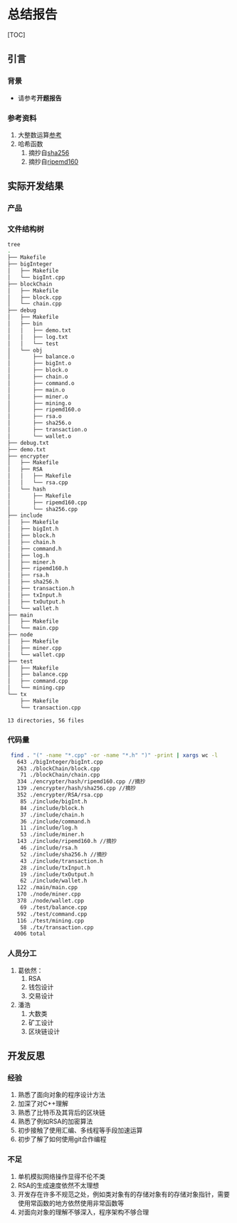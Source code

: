 # 总结报告



[TOC]



## 引言



### 背景



- 请参考**开题报告**



### 参考资料



1. 大整数运算[参考](https://github.com/thuliangjz/rsa-DIY)
2. 哈希函数
   1. 摘抄自[sha256](http://www.zedwood.com/article/cpp-sha256-function)
   2. 摘抄自[ripemd160](https://homes.esat.kuleuven.be/~bosselae/ripemd160/)



## 实际开发结果



### 产品



### 文件结构树



```bash
tree
.
├── Makefile
├── bigInteger
│   ├── Makefile
│   └── bigInt.cpp
├── blockChain
│   ├── Makefile
│   ├── block.cpp
│   └── chain.cpp
├── debug
│   ├── Makefile
│   ├── bin
│   │   ├── demo.txt
│   │   ├── log.txt
│   │   └── test
│   └── obj
│       ├── balance.o
│       ├── bigInt.o
│       ├── block.o
│       ├── chain.o
│       ├── command.o
│       ├── main.o
│       ├── miner.o
│       ├── mining.o
│       ├── ripemd160.o
│       ├── rsa.o
│       ├── sha256.o
│       ├── transaction.o
│       └── wallet.o
├── debug.txt
├── demo.txt
├── encrypter
│   ├── Makefile
│   ├── RSA
│   │   ├── Makefile
│   │   └── rsa.cpp
│   └── hash
│       ├── Makefile
│       ├── ripemd160.cpp
│       └── sha256.cpp
├── include
│   ├── Makefile
│   ├── bigInt.h
│   ├── block.h
│   ├── chain.h
│   ├── command.h
│   ├── log.h
│   ├── miner.h
│   ├── ripemd160.h
│   ├── rsa.h
│   ├── sha256.h
│   ├── transaction.h
│   ├── txInput.h
│   ├── txOutput.h
│   └── wallet.h
├── main
│   ├── Makefile
│   └── main.cpp
├── node
│   ├── Makefile
│   ├── miner.cpp
│   └── wallet.cpp
├── test
│   ├── Makefile
│   ├── balance.cpp
│   ├── command.cpp
│   └── mining.cpp
└── tx
    ├── Makefile
    └── transaction.cpp

13 directories, 56 files
```

### 代码量

```bash
 find . "(" -name "*.cpp" -or -name "*.h" ")" -print | xargs wc -l
   643 ./bigInteger/bigInt.cpp
   263 ./blockChain/block.cpp
    71 ./blockChain/chain.cpp
   334 ./encrypter/hash/ripemd160.cpp //摘抄
   139 ./encrypter/hash/sha256.cpp //摘抄
   352 ./encrypter/RSA/rsa.cpp
    85 ./include/bigInt.h
    84 ./include/block.h
    37 ./include/chain.h
    36 ./include/command.h
    11 ./include/log.h
    53 ./include/miner.h
   143 ./include/ripemd160.h //摘抄
    46 ./include/rsa.h
    52 ./include/sha256.h //摘抄
    43 ./include/transaction.h
    28 ./include/txInput.h
    19 ./include/txOutput.h
    62 ./include/wallet.h
   122 ./main/main.cpp
   170 ./node/miner.cpp
   378 ./node/wallet.cpp
    69 ./test/balance.cpp
   592 ./test/command.cpp
   116 ./test/mining.cpp
    58 ./tx/transaction.cpp
  4006 total
```



### 人员分工



1. 葛依然：
   1. RSA
   2. 钱包设计
   3. 交易设计
2. 潘浩
   1. 大数类
   2. 矿工设计
   3. 区块链设计



## 开发反思



### 经验



1. 熟悉了面向对象的程序设计方法
2. 加深了对C++理解
3. 熟悉了比特币及其背后的区块链
4. 熟悉了例如RSA的加密算法
5. 初步接触了使用汇编、多线程等手段加速运算
6. 初步了解了如何使用git合作编程



### 不足



1. 单机模拟网络操作显得不伦不类
2. RSA的生成速度依然不太理想
3. 开发存在许多不规范之处，例如类对象有的存储对象有的存储对象指针，需要使用常函数的地方依然使用非常函数等
4. 对面向对象的理解不够深入，程序架构不够合理